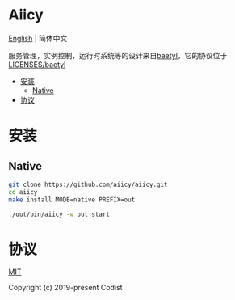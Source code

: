 Aiicy
======== 
[English](README.md) | 简体中文

服务管理，实例控制，运行时系统等的设计来自[baetyl](https://github.com/baetyl/baetyl)，它的协议位于[LICENSES/baetyl](LICENSES/baetyl)

<!-- TOC -->

- [安装](#安装)
    - [Native](#native)
- [协议](#协议)

<!-- /TOC -->

# 安装

## Native

```bash
git clone https://github.com/aiicy/aiicy.git
cd aiicy
make install MODE=native PREFIX=out
```

```bash
./out/bin/aiicy -w out start
```

# 协议

[MIT](https://github.com/aiicy/aiicy/blob/master/LICENSE)

Copyright (c) 2019-present Codist
